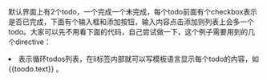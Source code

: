 默认界面上有2个todo，一个完成一个未完成，每个todo前面有个checkbox表示是否已完成，下面有个输入框和添加按钮，输入内容点击添加则列表上会多一个todo。大家可以先不用看下面的代码，自己尝试做一下，这个例子需要用到的几个directive：<li ng-repeat="todo in todos"> 表示循环todos列表，在li标签内部就可以写模板语言显示每个todo的内容，如{{toodo.text}} 。
